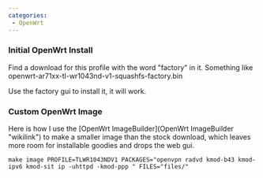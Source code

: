 ```yaml
---
categories:
 - OpenWrt
---
```

### Initial OpenWrt Install

Find a download for this profile with the word "factory" in it.
Something like openwrt-ar71xx-tl-wr1043nd-v1-squashfs-factory.bin

Use the factory gui to install it, it will work.

### Custom OpenWrt Image

Here is how I use the [OpenWrt
ImageBuilder](OpenWrt ImageBuilder "wikilink") to make a smaller image
than the stock download, which leaves more room for installable goodies
and drops the web gui.

`make image PROFILE=TLWR1043NDV1 PACKAGES="openvpn radvd kmod-b43 kmod-ipv6 kmod-sit ip -uhttpd -kmod-ppp " FILES="files/"`

